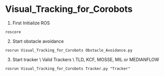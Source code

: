 # Visual_Tracking_for_Corobots

1. First Initialize ROS
```
roscore
```

2. Start obstacle avoidance 
```
rosrun Visual_Tracking_for_Corobots Obstacle_Avoidance.py
```

3.  Start tracker \\
Valid Trackers \\
TLD, KCF, MOSSE, MIL or MEDIANFLOW
```
rosrun Visual_Tracking_for_Corobots Tracker.py "Tracker"
```

